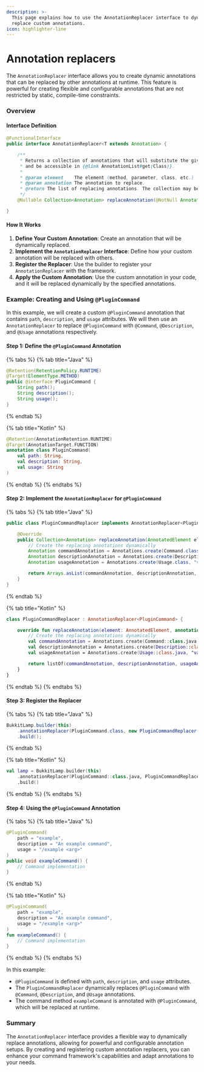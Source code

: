 ```yaml
---
description: >-
  This page explains how to use the AnnotationReplacer interface to dynamically
  replace custom annotations.
icon: highlighter-line
---
```


# Annotation replacers

The `AnnotationReplacer` interface allows you to create dynamic annotations that can be replaced by other annotations at runtime. This feature is powerful for creating flexible and configurable annotations that are not restricted by static, compile-time constraints.

### Overview

#### Interface Definition

```java
@FunctionalInterface
public interface AnnotationReplacer<T extends Annotation> {

    /**
     * Returns a collection of annotations that will substitute the given annotation,
     * and be accessible in {@link AnnotationList#get(Class)}.
     *
     * @param element    The element (method, parameter, class, etc.)
     * @param annotation The annotation to replace.
     * @return The list of replacing annotations. The collection may be null or empty.
     */
    @Nullable Collection<Annotation> replaceAnnotation(@NotNull AnnotatedElement element, @NotNull T annotation);

}
```

#### How It Works

1. **Define Your Custom Annotation**: Create an annotation that will be dynamically replaced.
2. **Implement the `AnnotationReplacer` Interface**: Define how your custom annotation will be replaced with others.
3. **Register the Replacer**: Use the builder to register your `AnnotationReplacer` with the framework.
4. **Apply the Custom Annotation**: Use the custom annotation in your code, and it will be replaced dynamically by the specified annotations.

### Example: Creating and Using `@PluginCommand`

In this example, we will create a custom `@PluginCommand` annotation that contains `path`, `description`, and `usage` attributes. We will then use an `AnnotationReplacer` to replace `@PluginCommand` with `@Command`, `@Description`, and `@Usage` annotations respectively.

#### Step 1: Define the `@PluginCommand` Annotation

{% tabs %}
{% tab title="Java" %}
```java
@Retention(RetentionPolicy.RUNTIME)
@Target(ElementType.METHOD)
public @interface PluginCommand {
    String path();
    String description();
    String usage();
}
```
{% endtab %}

{% tab title="Kotlin" %}
```kotlin
@Retention(AnnotationRetention.RUNTIME)
@Target(AnnotationTarget.FUNCTION)
annotation class PluginCommand(
    val path: String,
    val description: String,
    val usage: String
)
```
{% endtab %}
{% endtabs %}

#### Step 2: Implement the `AnnotationReplacer` for `@PluginCommand`

{% tabs %}
{% tab title="Java" %}
```java
public class PluginCommandReplacer implements AnnotationReplacer<PluginCommand> {

    @Override
    public Collection<Annotation> replaceAnnotation(AnnotatedElement element, PluginCommand annotation) {
        // Create the replacing annotations dynamically
        Annotation commandAnnotation = Annotations.create(Command.class, "value", annotation.path());
        Annotation descriptionAnnotation = Annotations.create(Description.class, "value", annotation.description());
        Annotation usageAnnotation = Annotations.create(Usage.class, "value", annotation.usage());

        return Arrays.asList(commandAnnotation, descriptionAnnotation, usageAnnotation);
    }
}
```
{% endtab %}

{% tab title="Kotlin" %}
```kotlin
class PluginCommandReplacer : AnnotationReplacer<PluginCommand> {

    override fun replaceAnnotation(element: AnnotatedElement, annotation: PluginCommand): Collection<Annotation> {
        // Create the replacing annotations dynamically
        val commandAnnotation = Annotations.create(Command::class.java, "value", annotation.path)
        val descriptionAnnotation = Annotations.create(Description::class.java, "value", annotation.description)
        val usageAnnotation = Annotations.create(Usage::class.java, "value", annotation.usage)

        return listOf(commandAnnotation, descriptionAnnotation, usageAnnotation)
    }
}
```
{% endtab %}
{% endtabs %}

#### Step 3: Register the Replacer

{% tabs %}
{% tab title="Java" %}
```java
BukkitLamp.builder(this)
    .annotationReplacer(PluginCommand.class, new PluginCommandReplacer())
    .build();
```
{% endtab %}

{% tab title="Kotlin" %}
```kotlin
val lamp = BukkitLamp.builder(this)
    .annotationReplacer(PluginCommand::class.java, PluginCommandReplacer())
    .build()
```
{% endtab %}
{% endtabs %}

#### Step 4: Using the `@PluginCommand` Annotation

{% tabs %}
{% tab title="Java" %}
```java
@PluginCommand(
    path = "example", 
    description = "An example command", 
    usage = "/example <arg>"
)
public void exampleCommand() {
    // Command implementation
}
```
{% endtab %}

{% tab title="Kotlin" %}
```kotlin
@PluginCommand(
    path = "example", 
    description = "An example command", 
    usage = "/example <arg>"
)
fun exampleCommand() {
    // Command implementation
}
```
{% endtab %}
{% endtabs %}

In this example:

* `@PluginCommand` is defined with `path`, `description`, and `usage` attributes.
* The `PluginCommandReplacer` dynamically replaces `@PluginCommand` with `@Command`, `@Description`, and `@Usage` annotations.
* The command method `exampleCommand` is annotated with `@PluginCommand`, which will be replaced at runtime.

### Summary

The `AnnotationReplacer` interface provides a flexible way to dynamically replace annotations, allowing for powerful and configurable annotation setups. By creating and registering custom annotation replacers, you can enhance your command framework's capabilities and adapt annotations to your needs.
